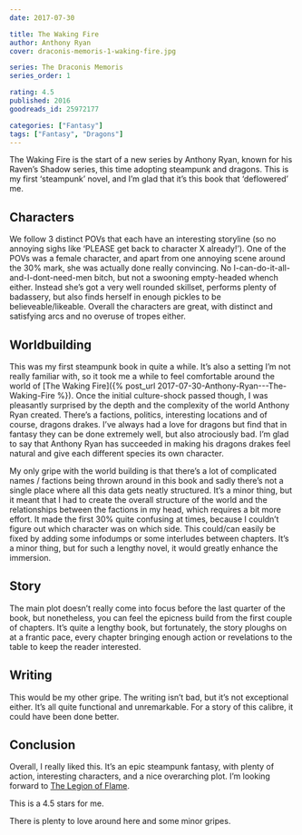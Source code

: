 ```yaml
---
date: 2017-07-30

title: The Waking Fire
author: Anthony Ryan
cover: draconis-memoris-1-waking-fire.jpg

series: The Draconis Memoris
series_order: 1

rating: 4.5
published: 2016
goodreads_id: 25972177

categories: ["Fantasy"]
tags: ["Fantasy", "Dragons"]
---
```


The Waking Fire is the start of a new series by Anthony Ryan, known for his Raven’s Shadow series, this time adopting steampunk and dragons. This is my first ‘steampunk’ novel, and I’m glad that it’s this book that ‘deflowered’ me.

<!--more-->

## Characters

We follow 3 distinct POVs that each have an interesting storyline (so no annoying sighs like ‘PLEASE get back to character X already!’). One of the POVs was a female character, and apart from one annoying scene around the 30% mark, she was actually done really convincing. No I-can-do-it-all-and-I-dont-need-men bitch, but not a swooning empty-headed whench either. Instead she’s got a very well rounded skillset, performs plenty of badassery, but also finds herself in enough pickles to be believeable/likeable. Overall the characters are great, with distinct and satisfying arcs and no overuse of tropes either.

## Worldbuilding

This was my first steampunk book in quite a while. It’s also a setting I’m not really familiar with, so it took me a while to feel comfortable around the world of [The Waking Fire]({% post_url 2017-07-30-Anthony-Ryan---The-Waking-Fire %}). Once the initial culture-shock passed though, I was pleasantly surprised by the depth and the complexity of the world Anthony Ryan created. There’s a factions, politics, interesting locations and of course, dragons drakes. I’ve always had a love for dragons but find that in fantasy they can be done extremely well, but also atrociously bad. I’m glad to say that Anthony Ryan has succeeded in making his dragons drakes feel natural and give each different species its own character.

My only gripe with the world building is that there’s a lot of complicated names / factions being thrown around in this book and sadly there’s not a single place where all this data gets neatly structured. It’s a minor thing, but it meant that I had to create the overall structure of the world and the relationships between the factions in my head, which requires a bit more effort. It made the first 30% quite confusing at times, because I couldn’t figure out which character was on which side. This could/can easily be fixed by adding some infodumps or some interludes between chapters. It’s a minor thing, but for such a lengthy novel, it would greatly enhance the immersion.

## Story

The main plot doesn’t really come into focus before the last quarter of the book, but nonetheless, you can feel the epicness build from the first couple of chapters. It’s quite a lengthy book, but fortunately, the story ploughs on at a frantic pace, every chapter bringing enough action or revelations to the table to keep the reader interested.

## Writing

This would be my other gripe. The writing isn’t bad, but it’s not exceptional either. It’s all quite functional and unremarkable. For a story of this calibre, it could have been done better.

## Conclusion

Overall, I really liked this. It’s an epic steampunk fantasy, with plenty of action, interesting characters, and a nice overarching plot. I’m looking forward to [The Legion of Flame](2017-08-08-Anthony-Ryan---The-Legion-of-Flame.md).

This is a 4.5 stars for me.

There is plenty to love around here and some minor gripes.
